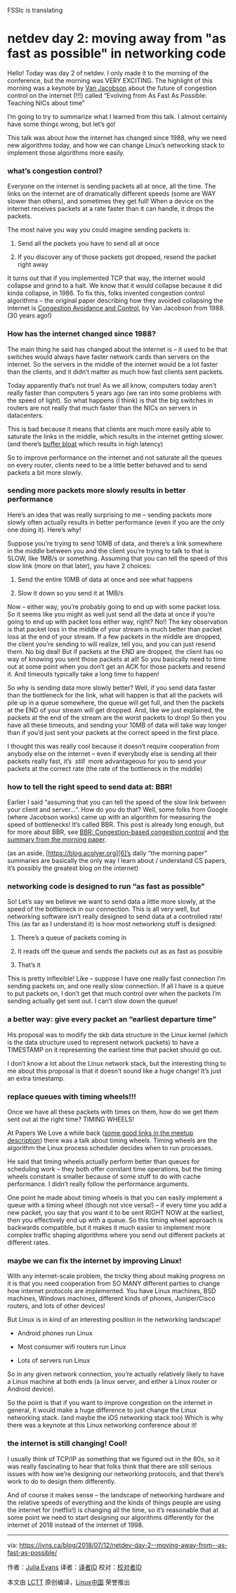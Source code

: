 FSSlc  is translating


netdev day 2: moving away from "as fast as possible" in networking code
============================================================

Hello! Today was day 2 of netdev. I only made it to the morning of the conference, but the morning was VERY EXCITING. The highlight of this morning was a keynote by [Van Jacobson][1] about the future of congestion control on the internet (!!!) called “Evolving from As Fast As Possible: Teaching NICs about time”

I’m going to try to summarize what I learned from this talk. I almost certainly have some things wrong, but let’s go!

This talk was about how the internet has changed since 1988, why we need new algorithms today, and how we can change Linux’s networking stack to implement those algorithms more easily.

### what’s congestion control?

Everyone on the internet is sending packets all at once, all the time. The links on the internet are of dramatically different speeds (some are WAY slower than others), and sometimes they get full! When a device on the internet receives packets at a rate faster than it can handle, it drops the packets.

The most naive you way you could imagine sending packets is:

1.  Send all the packets you have to send all at once

2.  If you discover any of those packets got dropped, resend the packet right away

It turns out that if you implemented TCP that way, the internet would collapse and grind to a halt. We know that it would collapse because it did kinda collapse, in 1986\. To fix this, folks invented congestion control algorithms – the original paper describing how they avoided collapsing the internet is [Congestion Avoidance and Control][2], by Van Jacobson from 1988\. (30 years ago!)

### How has the internet changed since 1988?

The main thing he said has changed about the internet is – it used to be that switches would always have faster network cards than servers on the internet. So the servers in the middle of the internet would be a lot faster than the clients, and it didn’t matter as much how fast clients sent packets.

Today apparently that’s not true! As we all know, computers today aren’t really faster than computers 5 years ago (we ran into some problems with the speed of light). So what happens (I think) is that the big switches in routers are not really that much faster than the NICs on servers in datacenters.

This is bad because it means that clients are much more easily able to saturate the links in the middle, which results in the internet getting slower. (and there’s [buffer bloat][3] which results in high latency)

So to improve performance on the internet and not saturate all the queues on every router, clients need to be a little better behaved and to send packets a bit more slowly.

### sending more packets more slowly results in better performance

Here’s an idea that was really surprising to me – sending packets more slowly often actually results in better performance (even if you are the only one doing it). Here’s why!

Suppose you’re trying to send 10MB of data, and there’s a link somewhere in the middle between you and the client you’re trying to talk to that is SLOW, like 1MB/s or something. Assuming that you can tell the speed of this slow link (more on that later), you have 2 choices:

1.  Send the entire 10MB of data at once and see what happens

2.  Slow it down so you send it at 1MB/s

Now – either way, you’re probably going to end up with some packet loss. So it seems like you might as well just send all the data at once if you’re going to end up with packet loss either way, right? No!! The key observation is that packet loss in the middle of your stream is much better than packet loss at the end of your stream. If a few packets in the middle are dropped, the client you’re sending to will realize, tell you, and you can just resend them. No big deal! But if packets at the END are dropped, the client has no way of knowing you sent those packets at all! So you basically need to time out at some point when you don’t get an ACK for those packets and resend it. And timeouts typically take a long time to happen!

So why is sending data more slowly better? Well, if you send data faster than the bottleneck for the link, what will happen is that all the packets will pile up in a queue somewhere, the queue will get full, and then the packets at the END of your stream will get dropped. And, like we just explained, the packets at the end of the stream are the worst packets to drop! So then you have all these timeouts, and sending your 10MB of data will take way longer than if you’d just sent your packets at the correct speed in the first place.

I thought this was really cool because it doesn’t require cooperation from anybody else on the internet – even if everybody else is sending all their packets really fast, it’s  _still_  more advantageous for you to send your packets at the correct rate (the rate of the bottleneck in the middle)

### how to tell the right speed to send data at: BBR!

Earlier I said “assuming that you can tell the speed of the slow link between your client and server…“. How do you do that? Well, some folks from Google (where Jacobson works) came up with an algorithm for measuring the speed of bottlenecks! It’s called BBR. This post is already long enough, but for more about BBR, see [BBR: Congestion-based congestion control][4] and [the summary from the morning paper][5].

(as an aside, [https://blog.acolyer.org][6]’s daily “the morning paper” summaries are basically the only way I learn about / understand CS papers, it’s possibly the greatest blog on the internet)

### networking code is designed to run “as fast as possible”

So! Let’s say we believe we want to send data a little more slowly, at the speed of the bottleneck in our connection. This is all very well, but networking software isn’t really designed to send data at a controlled rate! This (as far as I understand it) is how most networking stuff is designed:

1.  There’s a queue of packets coming in

2.  It reads off the queue and sends the packets out as as fast as possible

3.  That’s it

This is pretty inflexible! Like – suppose I have one really fast connection I’m sending packets on, and one really slow connection. If all I have is a queue to put packets on, I don’t get that much control over when the packets I’m sending actually get sent out. I can’t slow down the queue!

### a better way: give every packet an “earliest departure time”

His proposal was to modify the skb data structure in the Linux kernel (which is the data structure used to represent network packets) to have a TIMESTAMP on it representing the earliest time that packet should go out.

I don’t know a lot about the Linux network stack, but the interesting thing to me about this proposal is that it doesn’t sound like a huge change! It’s just an extra timestamp.

### replace queues with timing wheels!!!

Once we have all these packets with times on them, how do we get them sent out at the right time? TIMING WHEELS!

At Papers We Love a while back ([some good links in the meetup description][7]) there was a talk about timing wheels. Timing wheels are the algorithm the Linux process scheduler decides when to run processes.

He said that timing wheels actually perform better than queues for scheduling work – they both offer constant time operations, but the timing wheels constant is smaller because of some stuff to do with cache performance. I didn’t really follow the performance arguments.

One point he made about timing wheels is that you can easily implement a queue with a timing wheel (though not vice versa!) – if every time you add a new packet, you say that you want it to be sent RIGHT NOW at the earliest, then you effectively end up with a queue. So this timing wheel approach is backwards compatible, but it makes it much easier to implement more complex traffic shaping algorithms where you send out different packets at different rates.

### maybe we can fix the internet by improving Linux!

With any internet-scale problem, the tricky thing about making progress on it is that you need cooperation from SO MANY different parties to change how internet protocols are implemented. You have Linux machines, BSD machines, Windows machines, different kinds of phones, Juniper/Cisco routers, and lots of other devices!

But Linux is in kind of an interesting position in the networking landscape!

*   Android phones run Linux

*   Most consumer wifi routers run Linux

*   Lots of servers run Linux

So in any given network connection, you’re actually relatively likely to have a Linux machine at both ends (a linux server, and either a Linux router or Android device).

So the point is that if you want to improve congestion on the internet in general, it would make a huge difference to just change the Linux networking stack. (and maybe the iOS networking stack too) Which is why there was a keynote at this Linux networking conference about it!

### the internet is still changing! Cool!

I usually think of TCP/IP as something that we figured out in the 80s, so it was really fascinating to hear that folks think that there are still serious issues with how we’re designing our networking protocols, and that there’s work to do to design them differently.

And of course it makes sense – the landscape of networking hardware and the relative speeds of everything and the kinds of things people are using the internet for (netflix!) is changing all the time, so it’s reasonable that at some point we need to start designing our algorithms differently for the internet of 2018 instead of the internet of 1998.

--------------------------------------------------------------------------------

via: https://jvns.ca/blog/2018/07/12/netdev-day-2--moving-away-from--as-fast-as-possible/

作者：[Julia Evans][a]
译者：[译者ID](https://github.com/译者ID)
校对：[校对者ID](https://github.com/校对者ID)

本文由 [LCTT](https://github.com/LCTT/TranslateProject) 原创编译，[Linux中国](https://linux.cn/) 荣誉推出

[a]:https://jvns.ca/about
[1]:https://en.wikipedia.org/wiki/Van_Jacobson
[2]:https://cs162.eecs.berkeley.edu/static/readings/jacobson-congestion.pdf
[3]:https://apenwarr.ca/log/?m=201101#10
[4]:https://queue.acm.org/detail.cfm?id=3022184
[5]:https://blog.acolyer.org/2017/03/31/bbr-congestion-based-congestion-control/
[6]:https://blog.acolyer.org/
[7]:https://www.meetup.com/Papers-We-Love-Montreal/events/235100825/
